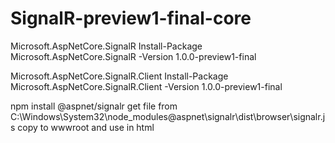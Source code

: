 # SignalR-preview1-final-core

Microsoft.AspNetCore.SignalR
Install-Package Microsoft.AspNetCore.SignalR -Version 1.0.0-preview1-final

Microsoft.AspNetCore.SignalR.Client
Install-Package Microsoft.AspNetCore.SignalR.Client -Version 1.0.0-preview1-final

npm install @aspnet/signalr
get file from C:\Windows\System32\node_modules\@aspnet\signalr\dist\browser\signalr.js
copy to wwwroot
and use <script src="js/signalr.js"></script> in html
